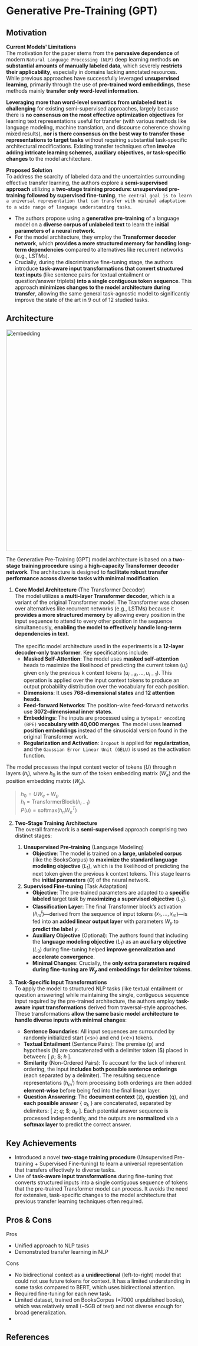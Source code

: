 # Generative Pre-Training (GPT)

## Motivation

**Current Models' Limitations**<br>
The motivation for the paper stems from the **pervasive dependence** of modern `Natural Language Processing (NLP)` deep learning methods **on substantial amounts of manually labeled data**, which severely **restricts their applicability**, especially in domains lacking annotated resources. While previous approaches have successfully leveraged **unsupervised learning**, primarily through the use of **pre-trained word embeddings**, these methods mainly **transfer only word-level information**. 

**Leveraging more than word-level semantics from unlabeled text is challenging** for existing semi-supervised approaches, largely because there is **no consensus on the most effective optimization objectives** for learning text representations useful for transfer (with various methods like language modeling, machine translation, and discourse coherence showing mixed results), **nor is there consensus on the best way to transfer those representations to target tasks** without requiring substantial task-specific architectural modifications. Existing transfer techniques often **involve adding intricate learning schemes, auxiliary objectives, or task-specific changes** to the model architecture.

**Proposed Solution**<br>
To address the scarcity of labeled data and the uncertainties surrounding effective transfer learning, the authors explore a **semi-supervised approach** utilizing a **two-stage training procedure: unsupervised pre-training followed by supervised fine-tuning**. `The central goal is to learn a universal representation that can transfer with minimal adaptation to a wide range of language understanding tasks`. <br>
- The authors propose using a **generative pre-training** of a language model on a **diverse corpus of unlabeled text** to learn the **initial parameters of a neural network**. <br>
- For the model architecture, they employ the **Transformer decoder network**, which **provides a more structured memory for handling long-term dependencies** compared to alternatives like recurrent networks (e.g., LSTMs). <br>
- Crucially, during the discriminative fine-tuning stage, the authors introduce **task-aware input transformations that convert structured text inputs** (like sentence pairs for textual entailment or question/answer triplets) **into a single contiguous token sequence**. This approach **minimizes changes to the model architecture during transfer**, allowing the same general task-agnostic model to significantly improve the state of the art in 9 out of 12 studied tasks.

## Architecture
<img src="https://github.com/khchu93/NoteImage/blob/main/gpt.PNG" alt="embedding" width="600"/><br>

The Generative Pre-Training (GPT) model architecture is based on a **two-stage training procedure** using a **high-capacity Transformer decoder network**. The architecture is designed to **facilitate robust transfer performance across diverse tasks with minimal modification**.

1. **Core Model Architecture** (The Transformer Decoder)<br>
The model utilizes a **multi-layer Transformer decoder**, which is a variant of the original Transformer model. The Transformer was chosen over alternatives like recurrent networks (e.g., LSTMs) because it **provides a more structured memory** by allowing every position in the input sequence to attend to every other position in the sequence simultaneously, **enabling the model to effectively handle long-term dependencies in text**.<br><br>
The specific model architecture used in the experiments is a **12-layer decoder-only transformer**. Key specifications include:
    - **Masked Self-Attention**: The model uses **masked self-attention** heads to maximize the likelihood of predicting the current token ($u_i$) given only the previous k context tokens ($u_{i-k}, \ldots, u_{i-1}$). This operation is applied over the input context tokens to produce an output probability distribution over the vocabulary for each position.<br>
    - **Dimensions**: It uses **768-dimensional states** and **12 attention heads**.
    - **Feed-forward Networks**: The position-wise feed-forward networks use **3072-dimensional inner states**.
    - **Embeddings**: The inputs are processed using a `bytepair encoding (BPE)` **vocabulary with 40,000 merges**. The model uses **learned position embeddings** instead of the sinusoidal version found in the original Transformer work.
    - **Regularization and Activation**: `Dropout` is applied for **regularization**, and the `Gaussian Error Linear Unit (GELU)` is used as the activation function.

The model processes the input context vector of tokens ($U$) through n layers ($h_l$), where $h_0$ is the sum of the token embedding matrix ($W_e$​) and the position embedding matrix ($W_p$).<br>
> $h_0 = UW_e + W_p$<br>
> $h_l = \text{TransformerBlock}(h_{l-1})$<br>
> $P(u) = \text{softmax}(h_n W_e^{T})$<br>

2. **Two-Stage Training Architecture**<br>
The overall framework is a **semi-supervised** approach comprising two distinct stages:
    1. **Unsupervised Pre-training** (Language Modeling)<br>
        - **Objective**: The model is trained on a **large, unlabeled corpus** (like the BooksCorpus) to **maximize the standard language modeling objective** ($L_1$), which is the likelihood of predicting the next token given the previous k context tokens. This stage learns the **initial parameters** ($Θ$) of the neural network.<br>
    2. **Supervised Fine-tuning** (Task Adaptation)<br>
        - **Objective**: The pre-trained parameters are adapted to a **specific labeled** target task by **maximizing a supervised objective** ($L_2$).<br>
        - **Classification Layer**: The final Transformer block’s activation ($h^l_m$)—derived from the sequence of input tokens ($x_1,…,x_m$)—is fed into an **added linear output layer** with parameters $W_y$ to **predict the label** $y$.<br>
        - **Auxiliary Objective** (Optional): The authors found that including the **language modeling objective** ($L_1$) as an **auxiliary objective** ($L_3$) during fine-tuning helped **improve generalization and accelerate convergence**.<br>
        - **Minimal Changes**: Crucially, the **only extra parameters required during fine-tuning are $W_y$ and embeddings for delimiter tokens**.<br>
        
3. **Task-Specific Input Transformations**<br>
To apply the model to structured NLP tasks (like textual entailment or question answering) while maintaining the single, contiguous sequence input required by the pre-trained architecture, the authors employ **task-aware input transformations** derived from traversal-style approaches. These transformations **allow the same basic model architecture to handle diverse inputs with minimal changes**:
    - **Sentence Boundaries**: All input sequences are surrounded by randomly initialized start (<s\>) and end (<e\>) tokens.
    - **Textual Entailment** (Sentence Pairs): The premise (p) and hypothesis (h) are concatenated with a delimiter token ($) placed in between: [ $p$; $; $h$ ].
    - **Similarity** (Non-Ordered Pairs): To account for the lack of inherent ordering, the input **includes both possible sentence orderings** (each separated by a delimiter). The resulting sequence representations ($h^l_m$) from processing both orderings are then added **element-wise** before being fed into the final linear layer.
    - **Question Answering**: The **document context** (z), **question** (q), and **each possible answer** { $a_k$ } are concatenated, separated by delimiters: [ $z$; $q$; $; $a_k$ ]. Each potential answer sequence is processed independently, and the outputs are **normalized** via a **softmax layer** to predict the correct answer.

## Key Achievements
- Introduced a novel **two-stage training procedure** (Unsupervised Pre-training + Supervised Fine-tuning) to learn a universal representation that transfers effectively to diverse tasks.
- Use of **task-aware input transformations** during fine-tuning that converts structured inputs into a single contiguous sequence of tokens that the pre-trained Transformer model can process. It avoids the need for extensive, task-specific changes to the model architecture that previous transfer learning techniques often required.

## Pros & Cons

Pros
- Unified approach to NLP tasks
- Demonstrated transfer learning in NLP

Cons
- No bidirectional context as a **unidirectional** (left-to-right) model that could not use future tokens for context. It has a limited understanding in some tasks compared to BERT, which uses bidirectional attention.
- Required fine-tuning for each new task.
- Limited dataset, trained on BooksCorpus (≈7000 unpublished books), which was relatively small (~5GB of text) and not diverse enough for broad generalization.
- 
<!--
## Implementation
- Framework: 
- Dataset: 
- Colab Notebook: [link]()

## Results
Training

Validation

Examples:
-->

## References

